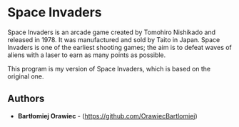 # Space Invaders

Space Invaders is an arcade game created by Tomohiro Nishikado and released in 1978. It was manufactured and sold by Taito in Japan. Space Invaders is one of the earliest shooting games; the aim is to defeat waves of aliens with a laser to earn as many points as possible.

This program is my version of Space Invaders, which is based on the original one.

## Authors

* **Bartłomiej Orawiec** - (https://github.com/OrawiecBartlomiej)
